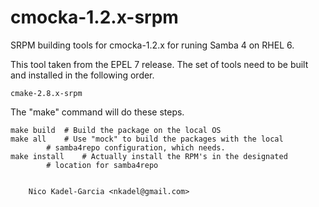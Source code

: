 cmocka-1.2.x-srpm
=================

SRPM building tools for cmocka-1.2.x for runing Samba 4 on RHEL 6.

This tool taken from the EPEL 7 release.
The set of tools need to be built and installed in the following order.

	cmake-2.8.x-srpm

The "make" command will do these steps.

	make build	# Build the package on the local OS
	make all	# Use "mock" to build the packages with the local
			# samba4repo configuration, which needs.
	make install	# Actually install the RPM's in the designated
			# location for samba4repo


		Nico Kadel-Garcia <nkadel@gmail.com>
